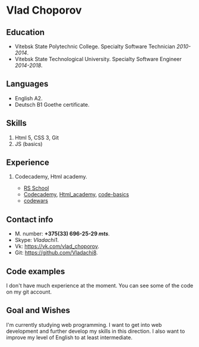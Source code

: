 # Vlad Choporov

## Education
* Vitebsk State Polytechnic College. Specialty Software Technician _2010-2014_. 
* Vitebsk State Technological University. Specialty Software Engineer _2014-2018_.

## Languages
* English A2. 
* Deutsch B1 Goethe certificate.

## Skills
  1. Html 5, СSS 3, Git
  1. JS (basics)

## Experience
   1. Codecademy, Html academy.

       * [RS School](https://app.rs.school/profile#view)
       * [Codecademy](https://www.codecademy.com/users/arc6564133322/achievements),
         [Html_academy](https://htmlacademy.ru/profile/id1229689/achievements),
         [code-basics](https://ru.code-basics.com/)
       * [codewars](https://www.codewars.com/users/Vladachi8)

## Contact info
  * M. number: __+375(33) 696-25-29 _mts___. 
  * Skype: _Vladachi1_.
  * Vk: https://vk.com/vlad_choporov.
  * Git: https://github.com/Vladachi8.

## Code examples 
I don't have much experience at the moment. You can see some of the code on my git account.

## Goal and Wishes
I'm currently studying web programming. I want to get into web development and further develop my skills in this direction. I also want to improve my level of English to at least intermediate.
 




   



